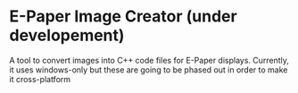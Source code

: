 # E-Paper Image Creator (under developement)

A tool to convert images into C++ code files for E-Paper displays.
Currently, it uses windows-only but these are going to be phased out in order to make it cross-platform
